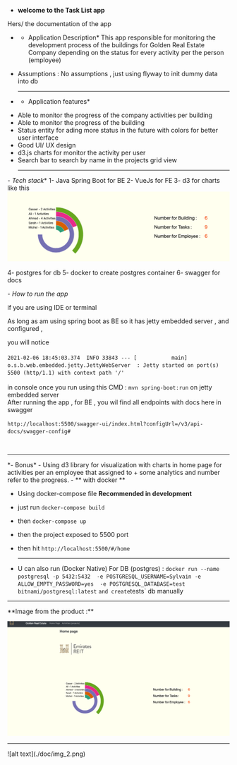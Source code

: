 * **welcome to the Task List app** 

Hers/ the documentation of the app 

* - Application Description*
This app responsible for monitoring the development process of the buildings for Golden Real Estate Company 
depending on the status for every activity per the person (employee)

* Assumptions : No assumptions , just using flyway to init dummy data into db
  <hr>
* - Application features* 

- Able to monitor the progress of the company activities per building
- Able to monitor the progress of the building
- Status entity for ading more status in the future with colors for better user interface
- Good  UI/ UX design 
- d3.js charts for monitor the activity per user 
- Search bar to search by name in the projects grid view
  <hr>
*- Tech stack**
   1- Java Spring Boot for BE 
   2- VueJs for FE
   3- d3 for charts like this
  ![alt text](./doc/img.png)

   4- postgres for db 
   5- docker to create postgres container
   6- swagger for docs 

*- How to run the app*

if you are using IDE or terminal  

As long as am using spring boot as BE so it has jetty embedded server , and configured ,

you will notice
<br><br>
`2021-02-06 18:45:03.374  INFO 33843 --- [           main] o.s.b.web.embedded.jetty.JettyWebServer  : Jetty started on port(s) 5500 (http/1.1) with context path '/'
`
<br><br>
in console once you run using this CMD : `mvn spring-boot:run`   on jetty embedded  server
 <br>
After running the app ,  for BE , you wil find all endpoints with docs here in swagger

`http://localhost:5500/swagger-ui/index.html?configUrl=/v3/api-docs/swagger-config#`

<br>
<hr>
*- Bonus* 
- Using d3 library for visualization with charts in home page for activities per an employee that assigned to + some analytics and number refer to the progress.
- ** with docker ** 
  
- Using docker-compose file **Recommended in development**
  
- just run `docker-compose build` 
- then `docker-compose up`
- then the project exposed to 5500 port 
- then hit `http://localhost:5500/#/home`
  <hr>

- U can also run (Docker Native) For DB (postgres) : 
`docker run --name postgresql -p 5432:5432  -e POSTGRESQL_USERNAME=Sylvain -e ALLOW_EMPTY_PASSWORD=yes  -e POSTGRESQL_DATABASE=test  bitnami/postgresql:latest`
 ` and create `tests` db manually 
  
<hr>
**Image from the product :** 

![alt text](./doc/img_1.png)
<hr>
![alt text](./doc/img_2.png)